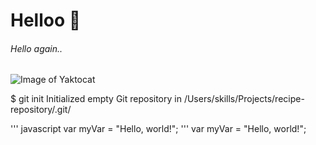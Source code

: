 # Helloo 🙂

###### Hello again..
![Image of Yaktocat](https://octodex.github.com/images/yaktocat.png)

$ git init
Initialized empty Git repository in /Users/skills/Projects/recipe-repository/.git/



''' javascript
var myVar = "Hello, world!";
'''
var myVar = "Hello, world!";
